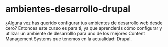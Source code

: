# ambientes-desarrollo-drupal
¿Alguna vez has querido configurar tus ambientes de desarrollo web desde cero? Entonces este curso es para ti, ya que aprenderás cómo configurar y utilizar un ambiente de desarrolllo para uno de los mejores Content Management Systems que tenemos en la actualidad: Drupal.

